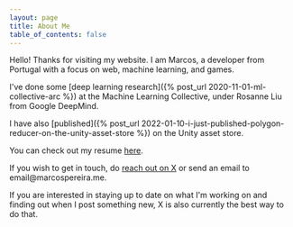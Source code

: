 ```yaml
---
layout: page
title: About Me
table_of_contents: false
---
```


Hello! Thanks for visiting my website. I am Marcos, a developer from Portugal with a focus on web, machine learning, and games.

I've done some [deep learning research]({% post_url 2020-11-01-ml-collective-arc %}) at the Machine Learning Collective, under Rosanne Liu from Google DeepMind.

I have also [published]({% post_url 2022-01-10-i-just-published-polygon-reducer-on-the-unity-asset-store %}) on the Unity asset store.

You can check out my resume [here](/resume).

If you wish to get in touch, do [reach out on X](https://x.com/voxelbased) or send an email to &#101;&#109;&#97;&#105;&#108;&#64;&#109;&#97;&#114;&#99;&#111;&#115;&#112;&#101;&#114;&#101;&#105;&#114;&#97;&#46;&#109;&#101;.

If you are interested in staying up to date on what I'm working on and finding out when I post something new, X is also currently the best way to do that.
